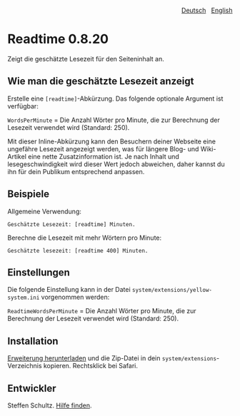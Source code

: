 <p align="right"><a href="README-de.md">Deutsch</a> &nbsp; <a href="README.md">English</a></p>

# Readtime 0.8.20

Zeigt die geschätzte Lesezeit für den Seiteninhalt an.


## Wie man die geschätzte Lesezeit anzeigt

Erstelle eine `[readtime]`-Abkürzung. Das folgende optionale Argument ist verfügbar: 

`WordsPerMinute` = Die Anzahl Wörter pro Minute, die zur Berechnung der Lesezeit verwendet wird (Standard: 250).

Mit dieser Inline-Abkürzung kann den Besuchern deiner Webseite eine ungefähre Lesezeit angezeigt werden, was für längere Blog- und Wiki-Artikel eine nette Zusatzinformation ist. Je nach Inhalt und lesegeschwindigkeit wird dieser Wert jedoch abweichen, daher kannst du ihn für dein Publikum entsprechend anpassen. 

## Beispiele

Allgemeine Verwendung: 

    Geschätzte Lesezeit: [readtime] Minuten.

Berechne die Lesezeit mit mehr Wörtern pro Minute: 

    Geschätzte lesezeit: [readtime 400] Minuten.

## Einstellungen

Die folgende Einstellung kann in der Datei `system/extensions/yellow-system.ini` vorgenommen werden:

`ReadtimeWordsPerMinute` = Die Anzahl Wörter pro Minute, die zur Berechnung der Lesezeit verwendet wird (Standard: 250).

## Installation

[Erweiterung herunterladen](https://github.com/datenstrom/yellow-extensions/raw/master/zip/readtime.zip) und die Zip-Datei in dein `system/extensions`-Verzeichnis kopieren. Rechtsklick bei Safari.

## Entwickler

Steffen Schultz. [Hilfe finden](https://github.com/schulle4u/yellow-extensions-schulle4u/issues).
